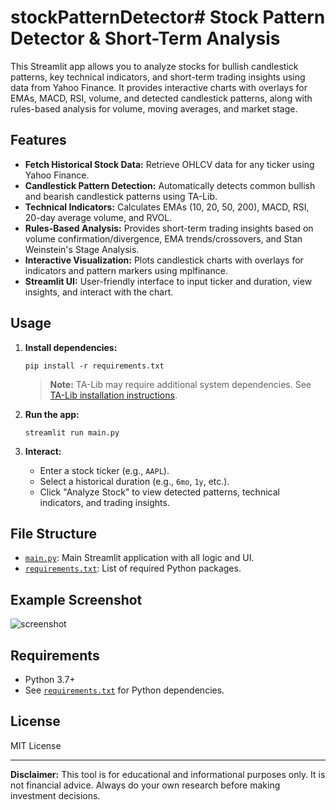 # stockPatternDetector# Stock Pattern Detector & Short-Term Analysis

This Streamlit app allows you to analyze stocks for bullish candlestick patterns, key technical indicators, and short-term trading insights using data from Yahoo Finance. It provides interactive charts with overlays for EMAs, MACD, RSI, volume, and detected candlestick patterns, along with rules-based analysis for volume, moving averages, and market stage.

## Features

- **Fetch Historical Stock Data:** Retrieve OHLCV data for any ticker using Yahoo Finance.
- **Candlestick Pattern Detection:** Automatically detects common bullish and bearish candlestick patterns using TA-Lib.
- **Technical Indicators:** Calculates EMAs (10, 20, 50, 200), MACD, RSI, 20-day average volume, and RVOL.
- **Rules-Based Analysis:** Provides short-term trading insights based on volume confirmation/divergence, EMA trends/crossovers, and Stan Weinstein's Stage Analysis.
- **Interactive Visualization:** Plots candlestick charts with overlays for indicators and pattern markers using mplfinance.
- **Streamlit UI:** User-friendly interface to input ticker and duration, view insights, and interact with the chart.

## Usage

1. **Install dependencies:**
   ```
   pip install -r requirements.txt
   ```
   > **Note:** TA-Lib may require additional system dependencies. See [TA-Lib installation instructions](https://mrjbq7.github.io/ta-lib/install.html).

2. **Run the app:**
   ```
   streamlit run main.py
   ```

3. **Interact:**
   - Enter a stock ticker (e.g., `AAPL`).
   - Select a historical duration (e.g., `6mo`, `1y`, etc.).
   - Click "Analyze Stock" to view detected patterns, technical indicators, and trading insights.

## File Structure

- [`main.py`](main.py): Main Streamlit application with all logic and UI.
- [`requirements.txt`](requirements.txt): List of required Python packages.

## Example Screenshot

![screenshot](https://user-images.githubusercontent.com/yourusername/yourrepo/screenshot.png)

## Requirements

- Python 3.7+
- See [`requirements.txt`](requirements.txt) for Python dependencies.

## License

MIT License

---

**Disclaimer:** This tool is for educational and informational purposes only. It is not financial advice. Always do your own research before making investment decisions.